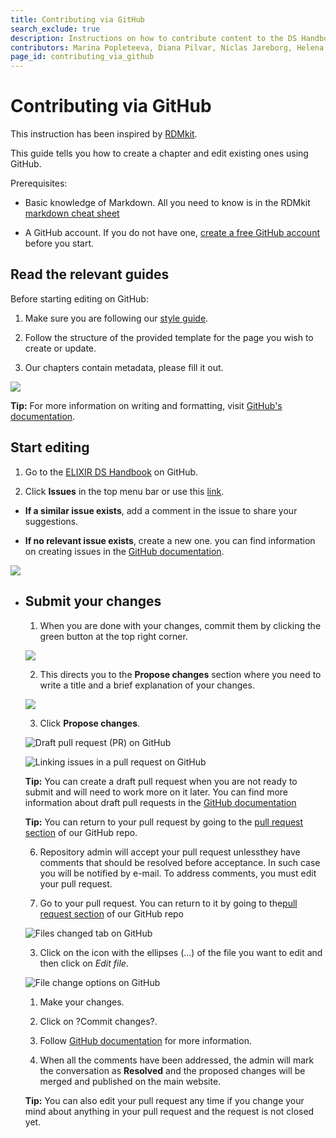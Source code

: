 ```yaml
---
title: Contributing via GitHub
search_exclude: true
description: Instructions on how to contribute content to the DS Handbook via GitHub
contributors: Marina Popleteeva, Diana Pilvar, Niclas Jareborg, Helena Schnitzer, Jeanne Wilbrandt, Nazeefa Fatima
page_id: contributing_via_github
---
```


# Contributing via GitHub

This instruction has been inspired by [RDMkit](https://rdmkit.elixir-europe.org/github_way).

This guide tells you how to create a chapter and edit existing ones using GitHub.

Prerequisites:

- Basic knowledge of Markdown. All you need to know is in the RDMkit [markdown cheat sheet](https://rdmkit.elixir-europe.org/markdown_cheat_sheet)

- A GitHub account. If you do not have one, [create a free GitHub account](https://github.com/join) before you start.

## **Read the relevant guides**

Before starting editing on GitHub:

1. Make sure you are following our [style guide](./style_guide.md).

2. Follow the structure of the provided template for the page you wish to create or update.

4. Our chapters contain metadata, please fill it out.

![](/assets/img/1mQ_Image_1.png)

**Tip:** For more information on writing and formatting, visit [GitHub's documentation](https://docs.github.com/en/github/writing-on-github/getting-started-with-writing-and-formatting-on-github).

## **Start editing**

1. Go to the [ELIXIR DS Handbook](https://github.com/elixir-uk/elixir-ds-handbook) on GitHub.

2. Click **Issues** in the top menu bar or use this [link](https://github.com/elixir-uk/elixir-ds-handbook/issues).

- **If a similar issue exists**, add a comment in the issue to share your suggestions.

- **If no relevant issue exists**, create a new one. you can find information on creating issues in the [GitHub documentation](https://docs.github.com/en/github/managing-your-work-on-github/creating-an-issue).

![](/assets/img/yWr_Image_2.png)

- <!-- Discuss your idea with the editors through comments in the issues ? you will be notified when others comment.

- You can read the comments and write your opinion/questions/answers in the **Leave a comment** box. To submit your responses, click the green **Comment** button on the right.

- You can always return to your opened issue by going to the[issues section](https://github.com/elixir-europe/rdmkit/issues) of our GitHub repo.  \
-->

- Find where to edit on GitHub

- If you want to contribute to an existing chapter, go to the chapter on the site and click the **Edit me** pencil icon next to the page title.

![](/assets/img/6U1_Image_3.png)

![](/assets/img/hUE_Image_4.png)

- Copy content of a template into new page.

- You will be taken to the correct GitHub repository, where you will look for a pencil icon on the top right.

![](/assets/img/oCM_Image_5.png)

<!--

## **Linking resources and other pages (optional)**

- If you have mentioned tools or resources in your text, you will have to add them to the[ ](https://rdmkit.elixir-europe.org/tool_resource_update)[tool and resource list](https://rdmkit.elixir-europe.org/tool_resource_update).

- If you want to list training material or link to other RDMkit pages, add it to the page metadata. Read more on how to do this in our[ ](https://rdmkit.elixir-europe.org/page_metadata)[page metadata guide](https://rdmkit.elixir-europe.org/page_metadata).

**Important:** In general terms, you must avoid manual interlinking of RDMkit pages.

-->

## **Submit your changes**

1. When you are done with your changes, commit them by clicking the green button at the top right corner.

![](/assets/img/UTC_Image_6.png)

2. This directs you to the **Propose changes** section where you need to write a title and a brief explanation of your changes.

![](/assets/img/fH5_Image_7.png)

3. Click **Propose changes**.

![Draft pull request (PR) on GitHub](/assets/img/Gfi-prdraft-pull-request-github.png)

![Linking issues in a pull request on GitHub](/assets/img/CI7-linking-issues-pull-request-github.png)

**Tip:** You can create a draft pull request when you are not ready to submit and will need to work more on it later. You can find more information about draft pull requests in the [GitHub documentation](https://docs.github.com/en/github/collaborating-with-issues-and-pull-requests/about-pull-requests#draft-pull-requests)

**Tip:** You can return to your pull request by going to the [pull request section](https://github.com/elixir-europe/rdmkit/pulls) of our GitHub repo.

6. Repository admin will accept your pull request unlessthey have comments that should be resolved before acceptance. In such case you will be notified by e-mail. To address comments, you must edit your pull request.

1. Go to your pull request. You can return to it by going to the[pull request section](https://github.com/elixir-uk/elixir-ds-handbook/pulls) of our GitHub repo

![Files changed tab on GitHub](/assets/img/FOL-files-changed-tab-github.png)

3. Click on the icon with the ellipses (...) of the file you want to edit and then click on *Edit file*.

![File change options on GitHub](/assets/img/oU9-file-change-options-github.png)

1. Make your changes.

2. Click on ?Commit changes?.

4. Follow [GitHub documentation](https://docs.github.com/en/pull-requests/collaborating-with-pull-requests/reviewing-changes-in-pull-requests/reviewing-proposed-changes-in-a-pull-request) for more information.

5. When all the comments have been addressed, the admin will mark the conversation as **Resolved** and the proposed changes will be merged and published on the main website.

**Tip:** You can also edit your pull request any time if you change your mind about anything in your pull request and the request is not closed yet.

